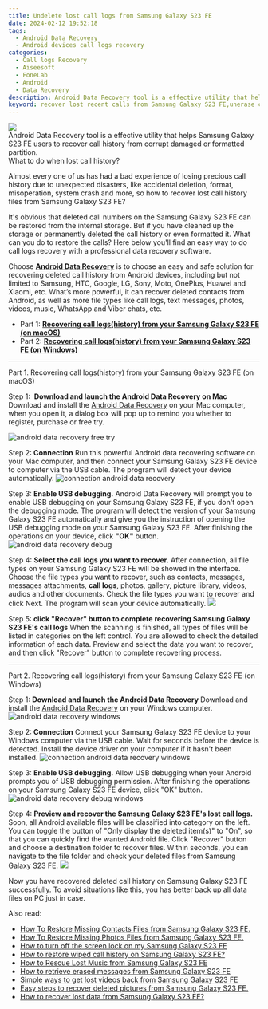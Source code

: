 ```yaml
---
title: Undelete lost call logs from Samsung Galaxy S23 FE
date: 2024-02-12 19:52:18
tags: 
  - Android Data Recovery
  - Android devices call logs recovery
categories: 
  - Call logs Recovery
  - Aiseesoft
  - FoneLab
  - Android
  - Data Recovery
description: Android Data Recovery tool is a effective utility that helps Samsung Galaxy S23 FE users to recover call history from corrupt damaged or formatted partition.
keyword: recover lost recent calls from Samsung Galaxy S23 FE,unerase call numbers from Samsung Galaxy S23 FE,save erased call logs on Samsung Galaxy S23 FE,Samsung Galaxy S23 FE call logs recovery,undelete call numbers from Samsung Galaxy S23 FE,restore deleted call history on Samsung Galaxy S23 FE,Samsung Galaxy S23 FE delete call history recover,how to recover call history in Samsung Galaxy S23 FE,Samsung Galaxy S23 FE call history deleted itself,how can i find my deleted call history Samsung Galaxy S23 FE,how to restore your files from Samsung Galaxy S23 FE,how to recover call history on Samsung Galaxy S23 FE
---
```


<img src="https://img0mobiles.techidaily.com/images/best-assets/devices/samsung/samsung-galaxy-s23-fe/1.jpg" class="atpl-imgstyle"  />

<div class="atpl-content atpl-for-fonelab-android recover-call-logs">

<div class="atpl-post-description-part-1">
Android Data Recovery tool is a effective utility that helps Samsung Galaxy S23 FE users to recover call history from corrupt damaged or formatted partition.
</div>



<div class="atpl-post-description-part-2">
<div class="tpl-content-sub-paragraph-question">
    What to do when lost call history?
</div>
<div class="tpl-content-sub-paragraph-content">
  <p>
    Almost every one of us has had a bad experience of losing precious call history due to unexpected disasters, like accidental deletion, format, misoperation, system crash and more, so how to recover lost call history files from Samsung Galaxy S23 FE?
  </p>
</div>
<div class="tpl-content-sub-paragraph-content">
  <p>
    It's obvious that deleted call numbers on the Samsung Galaxy S23 FE can be restored from the internal storage. But if you have cleaned up the storage or permanently deleted the call history or even formatted it. What can you do to restore the calls? Here below you'll find an easy way to do call logs recovery with a professional data recovery software.
  </p>
</div>
</div>

<div class="atpl-post-description-part-3">
<div class="tpl-content-sub-paragraph-normal">
    <p>
        Choose <a href="https://tools.techidaily.com/aiseesoft-android-data-recovery/" target="_blank" rel="noopener"><strong>Android Data Recovery</strong></a> is to choose an easy and safe solution for recovering deleted call history from Android devices, including but not limited to Samsung, HTC, Google, LG, Sony, Moto, OnePlus, Huawei and Xiaomi, etc. What’s more powerful, it can recover deleted contacts from Android, as well as more file types like call logs, text messages, photos, videos, music, WhatsApp and Viber chats, etc.
    </p>
</div>
</div>

<ul>
  <li>Part 1: <strong><a href="#p1"> Recovering call logs(history) from your Samsung Galaxy S23 FE  (on macOS)</a></strong></li>
  <li>Part 2: <strong><a href="#p2"> Recovering call logs(history) from your Samsung Galaxy S23 FE  (on Windows)</a></strong></li>
</ul>


<!-- Part 1 -->
<a id="p1" name="p1" ></a><hr>

<div>
  <span class="atpl-step-part-style">Part 1. Recovering call logs(history) from your Samsung Galaxy S23 FE (on macOS)</span>
</div>

<span class="atpl-stepstyle-a"><span>Step 1: </span></span> <strong>Download and launch the Android Data Recovery on Mac</strong>
Download and install the <a href="https://tools.techidaily.com/aiseesoft-android-data-recovery/" target="_blank" rel="noopener">Android Data Recovery</a> on your Mac computer, when you open it, a dialog box will pop up to remind you whether to register, purchase or free try.

<img src="https://tools.techidaily.com/images/apps/aiseesoft/android-data-recovery/mac-free-try.png" class="atpl-imgstyle" alt="android data recovery free try" />

<span class="atpl-stepstyle-a"><span>Step 2: </span></span> <strong>Connection</strong>
Run this powerful Android data recovering software on your Mac computer, and then connect your Samsung Galaxy S23 FE device to computer via the USB cable. The program will detect your device automatically.
<img src="https://tools.techidaily.com/images/apps/aiseesoft/android-data-recovery/mac-connection-interface.jpg" class="atpl-imgstyle" alt="connection android data recovery" />

<span class="atpl-stepstyle-a"><span>Step 3: </span></span> <strong>Enable USB debugging.</strong>
Android Data Recovery will prompt you to enable USB debugging on your Samsung Galaxy S23 FE, if you don't open the debugging mode. The program will detect the version of your Samsung Galaxy S23 FE automatically and give you the instruction of opening the USB debugging mode on your Samsung Galaxy S23 FE. After finishing the operations on your device, click <strong>"OK"</strong> button.
<img src="https://tools.techidaily.com/images/apps/aiseesoft/android-data-recovery/mac-android-usb-debug.jpg"  class="atpl-imgstyle" alt="android data recovery debug" />

<span class="atpl-stepstyle-a"><span>Step 4: </span></span> <strong>Select the call logs you want to recover.</strong>
After connection, all file types on your Samsung Galaxy S23 FE will be showed in the interface. Choose the file types you want to recover, such as contacts, messages, messages attachments, <b>call logs</b>, photos, gallery, picture library, videos, audios and other documents. Check the file types you want to recover and click Next. The program will scan your device automatically.
<img src="https://tools.techidaily.com/images/apps/aiseesoft/android-data-recovery/mac-choose-type-call-logs.jpg" class="atpl-imgstyle"  />

<span class="atpl-stepstyle-a"><span>Step 5: </span></span> <strong>click "Recover" button to  complete recovering Samsung Galaxy S23 FE's call logs</strong>
When the scanning is finished, all types of files will be listed in categories on the left control. You are allowed to check the detailed information of each data. Preview and select the data you want to recover, and then click "Recover" button to complete recovering process.


<a id="p2" name="p2"></a><hr>

<!-- Part 2 -->
<div>
  <span class="atpl-step-part-style">Part 2. Recovering call logs(history) from your Samsung Galaxy S23 FE (on Windows)</span>
</div>

<span class="atpl-stepstyle-a"><span>Step 1: </span></span> <strong>Download and launch the Android Data Recovery</strong>
Download and install the <a href="https://tools.techidaily.com/aiseesoft-android-data-recovery/" target="_blank" rel="noopener">Android Data Recovery</a> on your Windows computer.
<img src="https://tools.techidaily.com/images/apps/aiseesoft/android-data-recovery/win-start-interface.png"  class="atpl-imgstyle" alt="android data recovery windows" />

<span class="atpl-stepstyle-a"><span>Step 2: </span></span> <strong>Connection</strong>
Connect your Samsung Galaxy S23 FE device to your Windows computer via the USB cable. Wait for seconds before the device is detected. Install the device driver on your computer if it hasn't been installed.
<img src="https://tools.techidaily.com/images/apps/aiseesoft/android-data-recovery/win-connection-interface.png" class="atpl-imgstyle" alt="connection android data recovery windows" />

<span class="atpl-stepstyle-a"><span>Step 3: </span></span> <strong>Enable USB debugging.</strong>
Allow USB debugging when your Android prompts you of USB debugging permission. After finishing the operations on your Samsung Galaxy S23 FE device, click "OK" button.
<img src="https://tools.techidaily.com/images/apps/aiseesoft/android-data-recovery/win-android-usb-debug.png" class="atpl-imgstyle" alt="android data recovery debug windows" />

<span class="atpl-stepstyle-a"><span>Step 4: </span></span> <strong>Preview and recover the Samsung Galaxy S23 FE's lost call logs.</strong>
Soon, all Android available files will be classified into category on the left. You can toggle the button of "Only display the deleted item(s)" to "On", so that you can quickly find the wanted Android file. Click "Recover" button and choose a destination folder to recover files. Within seconds, you can navigate to the file folder and check your deleted files from Samsung Galaxy S23 FE.
<img src="https://tools.techidaily.com/images/apps/aiseesoft/android-data-recovery/win-recover-call-logs.png" class="atpl-imgstyle"  />

<div class="atpl-post-description-part-4">
<div class="tpl-content-sub-paragraph-normal">
    <p>
        Now you have recovered deleted call history on Samsung Galaxy S23 FE successfully. To avoid situations like this, you has better back up all data files on PC just in case.
    </p>
</div>
</div>

<ins class="adsbygoogle"
     style="display:block"
     data-ad-client="ca-pub-7571918770474297"
     data-ad-slot="8358498916"
     data-ad-format="auto"
     data-full-width-responsive="true"></ins>

<span class="atpl-alsoreadstyle">Also read:</span>
<div><ul>
<li><a href="/how-to-restore-missing-contacts-files-from-samsung-galaxy-s23-fe-by-fonelab-android-recover-contacts/" target="_blank" rel="noopener"><u>How To  Restore Missing Contacts Files from Samsung Galaxy S23 FE.</u></a></li>
<li><a href="/how-to-restore-missing-photos-files-from-samsung-galaxy-s23-fe-by-fonelab-android-recover-photos/" target="_blank" rel="noopener"><u>How To  Restore Missing Photos Files from Samsung Galaxy S23 FE.</u></a></li>
<li><a href="/how-to-turn-off-the-screen-lock-on-my-samsung-galaxy-s23-fe-by-drfone-android-unlock-android-unlock/" target="_blank" rel="noopener"><u>How to turn off the screen lock on my Samsung Galaxy S23 FE</u></a></li>
<li><a href="/how-to-restore-wiped-call-history-on-samsung-galaxy-s23-fe-by-fonelab-android-recover-call-logs/" target="_blank" rel="noopener"><u>How to restore wiped call history on Samsung Galaxy S23 FE?</u></a></li>
<li><a href="/how-to-rescue-lost-music-from-samsung-galaxy-s23-fe-by-fonelab-android-recover-music/" target="_blank" rel="noopener"><u>How to Rescue Lost Music from Samsung Galaxy S23 FE</u></a></li>
<li><a href="/how-to-retrieve-erased-messages-from-samsung-galaxy-s23-fe-by-fonelab-android-recover-messages/" target="_blank" rel="noopener"><u>How to retrieve erased messages from Samsung Galaxy S23 FE</u></a></li>
<li><a href="/simple-ways-to-get-lost-videos-back-from-samsung-galaxy-s23-fe-by-fonelab-android-recover-video/" target="_blank" rel="noopener"><u>Simple ways to get lost videos back from Samsung Galaxy S23 FE</u></a></li>
<li><a href="/easy-steps-to-recover-deleted-pictures-from-samsung-galaxy-s23-fe-by-fonelab-android-recover-pictures/" target="_blank" rel="noopener"><u>Easy steps to recover deleted pictures from Samsung Galaxy S23 FE.</u></a></li>
<li><a href="/how-to-recover-lost-data-from-samsung-galaxy-s23-fe-by-fonelab-android-recover-data/" target="_blank" rel="noopener"><u>How to recover lost data from Samsung Galaxy S23 FE?</u></a></li>
</ul></div>

</div>

